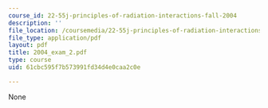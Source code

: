 ```yaml
---
course_id: 22-55j-principles-of-radiation-interactions-fall-2004
description: ''
file_location: /coursemedia/22-55j-principles-of-radiation-interactions-fall-2004/61cbc595f7b573991fd34d4e0caa2c0e_2004_exam_2.pdf
file_type: application/pdf
layout: pdf
title: 2004_exam_2.pdf
type: course
uid: 61cbc595f7b573991fd34d4e0caa2c0e

---
```

None